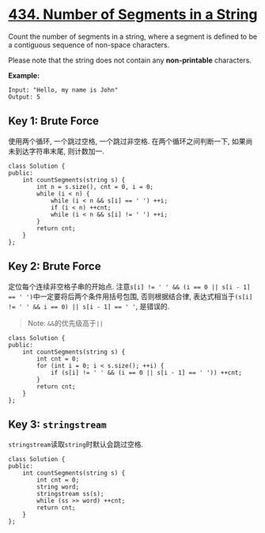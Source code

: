 # [434. Number of Segments in a String](https://leetcode.com/problems/number-of-segments-in-a-string/)

Count the number of segments in a string, where a segment is defined to be a contiguous sequence of non-space characters.

Please note that the string does not contain any **non-printable** characters.

**Example:**

```
Input: "Hello, my name is John"
Output: 5
```

## Key 1: Brute Force

使用两个循环, 一个跳过空格, 一个跳过非空格. 在两个循环之间判断一下, 如果尚未到达字符串末尾, 则计数加一.

```
class Solution {
public:
    int countSegments(string s) {
        int n = s.size(), cnt = 0, i = 0;
        while (i < n) {
            while (i < n && s[i] == ' ') ++i;
            if (i < n) ++cnt;
            while (i < n && s[i] != ' ') ++i;
        }
        return cnt;
    }
};
```

## Key 2: Brute Force

定位每个连续非空格子串的开始点. 注意`s[i] != ' ' && (i == 0 || s[i - 1] == ' ')`中一定要将后两个条件用括号包围, 否则根据结合律, 表达式相当于`(s[i] != ' ' && i == 0) || s[i - 1] == ' '`, 是错误的.

> Note: `&&`的优先级高于`||`

```
class Solution {
public:
    int countSegments(string s) {
        int cnt = 0;
        for (int i = 0; i < s.size(); ++i) {
            if (s[i] != ' ' && (i == 0 || s[i - 1] == ' ')) ++cnt;
        }
        return cnt;
    }
};
```

## Key 3: `stringstream`

`stringstream`读取`string`时默认会跳过空格.

```
class Solution {
public:
    int countSegments(string s) {
        int cnt = 0;
        string word;
        stringstream ss(s);
        while (ss >> word) ++cnt;
        return cnt;
    }
};
```